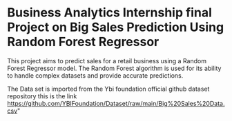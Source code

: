 # Business Analytics Internship final Project on Big Sales Prediction Using Random Forest Regressor
This project aims to predict sales for a retail business using a Random Forest Regressor model. The Random Forest algorithm is used for its ability to handle complex datasets and provide accurate predictions.


The Data set is imported from the Ybi foundation official github dataset repository this is the link https://github.com/YBIFoundation/Dataset/raw/main/Big%20Sales%20Data.csv"
